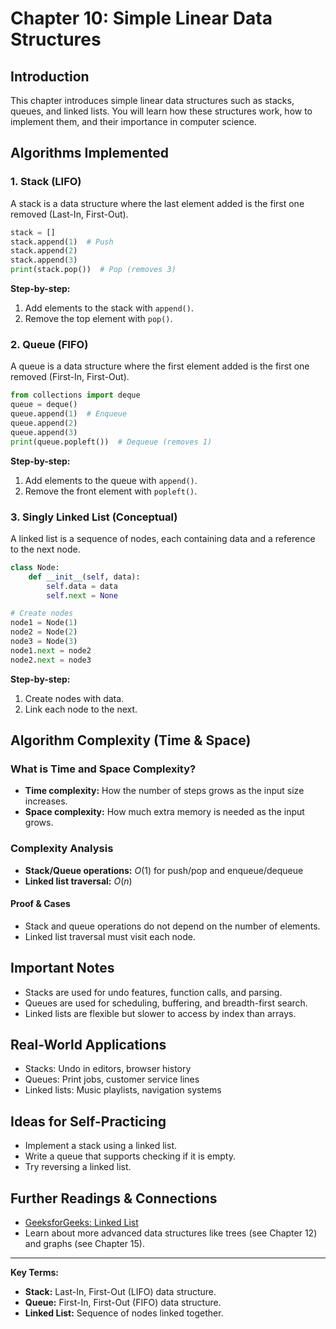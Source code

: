 # Chapter 10: Simple Linear Data Structures

## Introduction
This chapter introduces simple linear data structures such as stacks, queues, and linked lists. You will learn how these structures work, how to implement them, and their importance in computer science.

## Algorithms Implemented

### 1. Stack (LIFO)
A stack is a data structure where the last element added is the first one removed (Last-In, First-Out).
```python
stack = []
stack.append(1)  # Push
stack.append(2)
stack.append(3)
print(stack.pop())  # Pop (removes 3)
```
**Step-by-step:**
1. Add elements to the stack with `append()`.
2. Remove the top element with `pop()`.

### 2. Queue (FIFO)
A queue is a data structure where the first element added is the first one removed (First-In, First-Out).
```python
from collections import deque
queue = deque()
queue.append(1)  # Enqueue
queue.append(2)
queue.append(3)
print(queue.popleft())  # Dequeue (removes 1)
```
**Step-by-step:**
1. Add elements to the queue with `append()`.
2. Remove the front element with `popleft()`.

### 3. Singly Linked List (Conceptual)
A linked list is a sequence of nodes, each containing data and a reference to the next node.
```python
class Node:
    def __init__(self, data):
        self.data = data
        self.next = None

# Create nodes
node1 = Node(1)
node2 = Node(2)
node3 = Node(3)
node1.next = node2
node2.next = node3
```
**Step-by-step:**
1. Create nodes with data.
2. Link each node to the next.

## Algorithm Complexity (Time & Space)

### What is Time and Space Complexity?
- **Time complexity:** How the number of steps grows as the input size increases.
- **Space complexity:** How much extra memory is needed as the input grows.

### Complexity Analysis
- **Stack/Queue operations:** $O(1)$ for push/pop and enqueue/dequeue
- **Linked list traversal:** $O(n)$

#### Proof & Cases
- Stack and queue operations do not depend on the number of elements.
- Linked list traversal must visit each node.

## Important Notes
- Stacks are used for undo features, function calls, and parsing.
- Queues are used for scheduling, buffering, and breadth-first search.
- Linked lists are flexible but slower to access by index than arrays.

## Real-World Applications
- Stacks: Undo in editors, browser history
- Queues: Print jobs, customer service lines
- Linked lists: Music playlists, navigation systems

## Ideas for Self-Practicing
- Implement a stack using a linked list.
- Write a queue that supports checking if it is empty.
- Try reversing a linked list.

## Further Readings & Connections
- [GeeksforGeeks: Linked List](https://www.geeksforgeeks.org/data-structures/linked-list/)
- Learn about more advanced data structures like trees (see Chapter 12) and graphs (see Chapter 15).

---
**Key Terms:**
- **Stack:** Last-In, First-Out (LIFO) data structure.
- **Queue:** First-In, First-Out (FIFO) data structure.
- **Linked List:** Sequence of nodes linked together. 